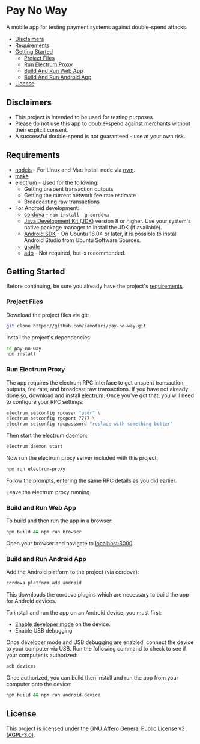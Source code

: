 # Pay No Way

A mobile app for testing payment systems against double-spend attacks.

* [Disclaimers](#disclaimers)
* [Requirements](#requirements)
* [Getting Started](#getting-started)
  * [Project Files](#project-files)
  * [Run Electrum Proxy](#run-electrum-proxy)
  * [Build And Run Web App](#build-and-run-web-app)
  * [Build And Run Android App](#build-and-run-android-app)
* [License](#license)


## Disclaimers

* This project is intended to be used for testing purposes.
* Please do not use this app to double-spend against merchants without their explicit consent.
* A successful double-spend is not guaranteed - use at your own risk.


## Requirements

* [nodejs](https://nodejs.org/) - For Linux and Mac install node via [nvm](https://github.com/creationix/nvm).
* [make](https://www.gnu.org/software/make/)
* [electrum](https://electrum.org/) - Used for the following:
  * Getting unspent transaction outputs
  * Getting the current network fee rate estimate
  * Broadcasting raw transactions
* For Android development:
  * [cordova](https://cordova.apache.org/#getstarted) - `npm install -g cordova`
  * [Java Development Kit (JDK)](https://docs.oracle.com/javase/8/docs/technotes/guides/install/install_overview.html) version 8 or higher. Use your system's native package manager to install the JDK (if available).
  * [Android SDK](https://developer.android.com/studio/index.html) - On Ubuntu 18.04 or later, it is possible to install Android Studio from Ubuntu Software Sources.
  * [gradle](https://gradle.org/install/)
  * [adb](https://developer.android.com/studio/command-line/adb) - Not required, but is recommended.


## Getting Started

Before continuing, be sure you already have the project's [requirements](#requirements).

### Project Files

Download the project files via git:
```bash
git clone https://github.com/samotari/pay-no-way.git
```

Install the project's dependencies:
```bash
cd pay-no-way
npm install
```


### Run Electrum Proxy

The app requires the electrum RPC interface to get unspent transaction outputs, fee rate, and broadcast raw transactions. If you have not already done so, download and install [electrum](https://electrum.org/#download). Once you've got that, you will need to configure your RPC settings:
```bash
electrum setconfig rpcuser "user" \
electrum setconfig rpcport 7777 \
electrum setconfig rpcpassword "replace with something better"
```
Then start the electrum daemon:
```bash
electrum daemon start
```
Now run the electrum proxy server included with this project:
```bash
npm run electrum-proxy
```
Follow the prompts, entering the same RPC details as you did earlier.

Leave the electrum proxy running.


### Build and Run Web App

To build and then run the app in a browser:
```bash
npm build && npm run browser
```
Open your browser and navigate to [localhost:3000](http://localhost:3000).


### Build and Run Android App

Add the Android platform to the project (via cordova):
```bash
cordova platform add android
```
This downloads the cordova plugins which are necessary to build the app for Android devices.

To install and run the app on an Android device, you must first:
* [Enable developer mode](https://developer.android.com/studio/debug/dev-options) on the device.
* Enable USB debugging

Once developer mode and USB debugging are enabled, connect the device to your computer via USB. Run the following command to check to see if your computer is authorized:
```bash
adb devices
```

Once authorized, you can build then install and run the app from your computer onto the device:
```bash
npm build && npm run android-device
```

## License

This project is licensed under the [GNU Affero General Public License v3 (AGPL-3.0)](https://tldrlegal.com/license/gnu-affero-general-public-license-v3-(agpl-3.0)).
